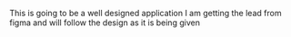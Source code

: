 This is going to be a well designed application
I am getting the lead from figma and will follow the design as it is being given